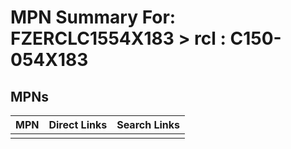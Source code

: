 



# MPN Summary For: FZERCLC1554X183 > rcl : C150-054X183

## MPNs
  

|MPN|Direct Links|Search Links|
| :--- | :--- | :--- |
||||
